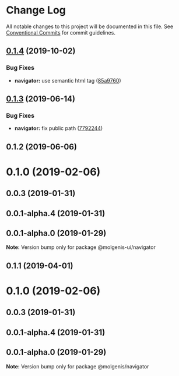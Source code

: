 # Change Log

All notable changes to this project will be documented in this file.
See [Conventional Commits](https://conventionalcommits.org) for commit guidelines.

## [0.1.4](https://github.com/molgenis/molgenis-frontend/compare/@molgenis-ui/navigator@0.1.3...@molgenis-ui/navigator@0.1.4) (2019-10-02)


### Bug Fixes

* **navigator:** use semantic html tag ([85a9760](https://github.com/molgenis/molgenis-frontend/commit/85a9760))





## [0.1.3](https://github.com/molgenis/molgenis-frontend/compare/@molgenis-ui/navigator@0.1.2...@molgenis-ui/navigator@0.1.3) (2019-06-14)


### Bug Fixes

* **navigator:** fix public path ([7792244](https://github.com/molgenis/molgenis-frontend/commit/7792244))





## 0.1.2 (2019-06-06)



# 0.1.0 (2019-02-06)



## 0.0.3 (2019-01-31)



## 0.0.1-alpha.4 (2019-01-31)



## 0.0.1-alpha.0 (2019-01-29)

**Note:** Version bump only for package @molgenis-ui/navigator





## 0.1.1 (2019-04-01)



# 0.1.0 (2019-02-06)



## 0.0.3 (2019-01-31)



## 0.0.1-alpha.4 (2019-01-31)



## 0.0.1-alpha.0 (2019-01-29)

**Note:** Version bump only for package @molgenis/navigator
